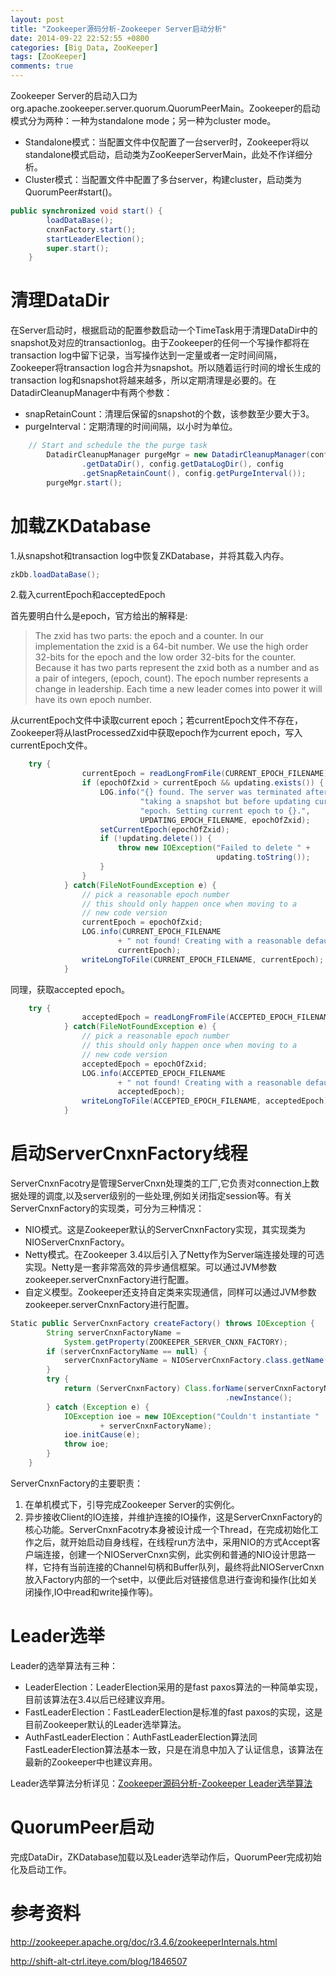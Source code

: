 ```yaml
---
layout: post
title: "Zookeeper源码分析-Zookeeper Server启动分析"
date: 2014-09-22 22:52:55 +0800
categories: [Big Data, ZooKeeper]
tags: [ZooKeeper]
comments: true
---
```


Zookeeper Server的启动入口为org.apache.zookeeper.server.quorum.QuorumPeerMain。Zookeeper的启动模式分为两种：一种为standalone mode；另一种为cluster mode。

- Standalone模式：当配置文件中仅配置了一台server时，Zookeeper将以standalone模式启动，启动类为ZooKeeperServerMain，此处不作详细分析。
- Cluster模式：当配置文件中配置了多台server，构建cluster，启动类为QuorumPeer#start()。

``` java
public synchronized void start() {
        loadDataBase();
        cnxnFactory.start();        
        startLeaderElection();
        super.start();
    }
``` 

# 清理DataDir
在Server启动时，根据启动的配置参数启动一个TimeTask用于清理DataDir中的snapshot及对应的transactionlog。由于Zookeeper的任何一个写操作都将在transaction log中留下记录，当写操作达到一定量或者一定时间间隔，Zookeeper将transaction log合并为snapshot。所以随着运行时间的增长生成的transaction log和snapshot将越来越多，所以定期清理是必要的。在DatadirCleanupManager中有两个参数：

- snapRetainCount：清理后保留的snapshot的个数，该参数至少要大于3。
- purgeInterval：定期清理的时间间隔，以小时为单位。

``` java
	// Start and schedule the the purge task
        DatadirCleanupManager purgeMgr = new DatadirCleanupManager(config
                .getDataDir(), config.getDataLogDir(), config
                .getSnapRetainCount(), config.getPurgeInterval());
        purgeMgr.start();
```

# 加载ZKDatabase
1.从snapshot和transaction log中恢复ZKDatabase，并将其载入内存。

``` java
zkDb.loadDataBase();
```
2.载入currentEpoch和acceptedEpoch

首先要明白什么是epoch，官方给出的解释是:
>The zxid has two parts: the epoch and a counter. In our implementation the zxid is a 64-bit number. We use the high order 32-bits for the epoch and the low order 32-bits for the counter. Because it has two parts represent the zxid both as a number and as a pair of integers, (epoch, count). The epoch number represents a change in leadership. Each time a new leader comes into power it will have its own epoch number. 

从currentEpoch文件中读取current epoch；若currentEpoch文件不存在，Zookeeper将从lastProcessedZxid中获取epoch作为current epoch，写入currentEpoch文件。

``` java
	try {
            	currentEpoch = readLongFromFile(CURRENT_EPOCH_FILENAME);
                if (epochOfZxid > currentEpoch && updating.exists()) {
                    LOG.info("{} found. The server was terminated after " +
                             "taking a snapshot but before updating current " +
                             "epoch. Setting current epoch to {}.",
                             UPDATING_EPOCH_FILENAME, epochOfZxid);
                    setCurrentEpoch(epochOfZxid);
                    if (!updating.delete()) {
                        throw new IOException("Failed to delete " +
                                              updating.toString());
                    }
                }
            } catch(FileNotFoundException e) {
            	// pick a reasonable epoch number
            	// this should only happen once when moving to a
            	// new code version
            	currentEpoch = epochOfZxid;
            	LOG.info(CURRENT_EPOCH_FILENAME
            	        + " not found! Creating with a reasonable default of {}. This should only happen when you are upgrading your installation",
            	        currentEpoch);
            	writeLongToFile(CURRENT_EPOCH_FILENAME, currentEpoch);
            }
```

同理，获取accepted epoch。
``` java
	try {
            	acceptedEpoch = readLongFromFile(ACCEPTED_EPOCH_FILENAME);
            } catch(FileNotFoundException e) {
            	// pick a reasonable epoch number
            	// this should only happen once when moving to a
            	// new code version
            	acceptedEpoch = epochOfZxid;
            	LOG.info(ACCEPTED_EPOCH_FILENAME
            	        + " not found! Creating with a reasonable default of {}. This should only happen when you are upgrading your installation",
            	        acceptedEpoch);
            	writeLongToFile(ACCEPTED_EPOCH_FILENAME, acceptedEpoch);
            }
```

# 启动ServerCnxnFactory线程
ServerCnxnFacotry是管理ServerCnxn处理类的工厂,它负责对connection上数据处理的调度,以及server级别的一些处理,例如关闭指定session等。有关ServerCnxnFactory的实现类，可分为三种情况：

- NIO模式。这是Zookeeper默认的ServerCnxnFactory实现，其实现类为NIOServerCnxnFactory。
- Netty模式。在Zookeeper 3.4以后引入了Netty作为Server端连接处理的可选实现。Netty是一套非常高效的异步通信框架。可以通过JVM参数zookeeper.serverCnxnFactory进行配置。
- 自定义模型。Zookeeper还支持自定类来实现通信，同样可以通过JVM参数zookeeper.serverCnxnFactory进行配置。

``` java
Static public ServerCnxnFactory createFactory() throws IOException {
        String serverCnxnFactoryName =
            System.getProperty(ZOOKEEPER_SERVER_CNXN_FACTORY);
        if (serverCnxnFactoryName == null) {
            serverCnxnFactoryName = NIOServerCnxnFactory.class.getName();
        }
        try {
            return (ServerCnxnFactory) Class.forName(serverCnxnFactoryName)
                                                .newInstance();
        } catch (Exception e) {
            IOException ioe = new IOException("Couldn't instantiate "
                    + serverCnxnFactoryName);
            ioe.initCause(e);
            throw ioe;
        }
    }
```

ServerCnxnFactory的主要职责：
1. 在单机模式下，引导完成Zookeeper Server的实例化。
2. 异步接收Client的IO连接，并维护连接的IO操作，这是ServerCnxnFactory的核心功能。ServerCnxnFacotry本身被设计成一个Thread，在完成初始化工作之后，就开始启动自身线程，在线程run方法中，采用NIO的方式Accept客户端连接，创建一个NIOServerCnxn实例，此实例和普通的NIO设计思路一样，它持有当前连接的Channel句柄和Buffer队列，最终将此NIOServerCnxn放入Factory内部的一个set中，以便此后对链接信息进行查询和操作(比如关闭操作,IO中read和write操作等)。

# Leader选举
Leader的选举算法有三种：

- LeaderElection：LeaderElection采用的是fast paxos算法的一种简单实现，目前该算法在3.4以后已经建议弃用。
- FastLeaderElection：FastLeaderElection是标准的fast paxos的实现，这是目前Zookeeper默认的Leader选举算法。
- AuthFastLeaderElection：AuthFastLeaderElection算法同FastLeaderElection算法基本一致，只是在消息中加入了认证信息，该算法在最新的Zookeeper中也建议弃用。

Leader选举算法分析详见：[Zookeeper源码分析-Zookeeper Leader选举算法](/archives/zookeeper-leader-election.html)

# QuorumPeer启动
完成DataDir，ZKDatabase加载以及Leader选举动作后，QuorumPeer完成初始化及启动工作。

# 参考资料
<http://zookeeper.apache.org/doc/r3.4.6/zookeeperInternals.html>

<http://shift-alt-ctrl.iteye.com/blog/1846507>
